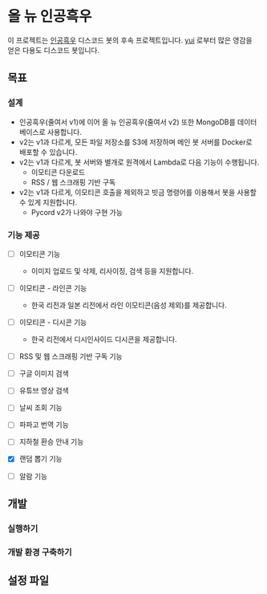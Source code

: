 # 올 뉴 인공흑우

이 프로젝트는 [인공흑우](https://github.com/Hazealign/black-angus-bot) 디스코드 봇의 후속 프로젝트입니다. [yui](https://github.com/item4/yui) 로부터 많은 영감을 얻은 다용도 디스코드 봇입니다.

## 목표

### 설계

 - 인공흑우(줄여서 v1)에 이어 올 뉴 인공흑우(줄여서 v2) 또한 MongoDB를 데이터베이스로 사용합니다.
 - v2는 v1과 다르게, 모든 파일 저장소를 S3에 저장하며 메인 봇 서버를 Docker로 배포할 수 있습니다.
 - v2는 v1과 다르게, 봇 서버와 별개로 원격에서 Lambda로 다음 기능이 수행됩니다.
   - 이모티콘 다운로드
   - RSS / 웹 스크래핑 기반 구독
 - v2는 v1과 다르게, 이모티콘 호출을 제외하고 빗금 명령어를 이용해서 봇을 사용할 수 있게 지원합니다.
   - Pycord v2가 나와야 구현 가능

### 기능 제공

 - [ ] 이모티콘 기능
   - 이미지 업로드 및 삭제, 리사이징, 검색 등을 지원합니다.
 - [ ] 이모티콘 - 라인콘 기능
   - 한국 리전과 일본 리전에서 라인 이모티콘(음성 제외)를 제공합니다.
 - [ ] 이모티콘 - 디시콘 기능
   - 한국 리전에서 디시인사이드 디시콘을 제공합니다.
 - [ ] RSS 및 웹 스크래핑 기반 구독 기능
 - [ ] 구글 이미지 검색
 - [ ] 유튜브 영상 검색
 - [ ] 날씨 조회 기능
 - [ ] 파파고 번역 기능
 - [ ] 지하철 환승 안내 기능
 - [x] 랜덤 뽑기 기능
 - [ ] 알람 기능


## 개발

### 실행하기


### 개발 환경 구축하기


## 설정 파일

